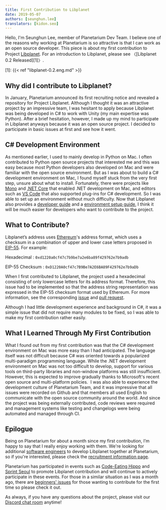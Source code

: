 ```yaml
---
title: First Contribution to Libplanet
date: 2019-05-07
authors: [seunghun.lee]
translators: [kidon.seo]
---
```



Hello, I'm Seunghun Lee, member of Planetarium Dev Team. I believe one of the reasons why working at Planetarium is so attractive is that I can work as an open source developer. This piece is about my first contribution to Project [Libplanet][]. For an introduction to Libplanet, please see 〈[Libplanet 0.2 Released][1]〉.

[Libplanet]: https://github.com/planetarium/libplanet
[1]: {{< ref "libplanet-0.2.eng.md" >}}

Why did I contribute to Libplanet?
----------------------------

In January, Planetarium announced its first recruiting notice and revealed a repository for Project Libplanet. Although I thought it was an attractive project by an impressive team, I was hesitant to apply because Libplanet was being developed in C# to work with Unity (my main expertise was Python). After a brief hesitation, however, I made up my mind to participate in Libplanet anyways because it was an open source project. I decided to participate in basic issues at first and see how it went.
 
C# Development Environment 
------------

As mentioned earlier, I used to mainly develop in Python on Mac. I often contributed to Python open source projects that interested me and this was easy because most Python developers also developed on Mac and were familiar with the open source environment. But as I was about to build a C# development environment on Mac, I found myself stuck from the very first step, unsure about what to install. Fortunately, there were projects like [Mono][] and [.NET Core][2] that enabled .NET development on Mac, and editors such as [VS Code][] that also supported plug-ins for C# development. So I was able to set up an environment without much difficulty. Now that Libplanet also provides a [developer guide][3] and a [environment setup guide][4], I think it will be much easier for developers who want to contribute to the project.

[Mono]: https://www.mono-project.com/
[2]: https://en.wikipedia.org/wiki/.NET_Core
[VS Code]: https://code.visualstudio.com/
[3]: https://github.com/planetarium/libplanet/blob/master/CONTRIBUTING.md
[4]: https://gist.github.com/dahlia/5333634f62509293cd46c0e4ba65b2f5

What to Contribute?
------------------

Libplanet’s address uses [Ethereum][5]'s address format, which uses a checksum in a combination of upper and lower case letters proposed in [EIP-55][]. For example:

Hexadecimal
:  `0xd1220a0cf47c7b9be7a2e6ba89f429762e7b9adb`

EIP-55 Checksum
:  `0xD1220A0cf47c7B9Be7A2E6BA89F429762e7b9aDb`


When I first contributed to Libplanet, the project used a hexadecimal consisting of only lowercase letters for its address format. Therefore, this issue had to be implemented so that the address string representation was expressed in the EIP-55 checksum format used by Ethereum. For more information, see the corresponding [issue][6] and [pull request][7].

Although I had little development experience and background in C#, it was a simple issue that did not require many modules to be fixed, so I was able to make my first contribution rather easily.

[5]: https://www.ethereum.org/
[EIP-55]: https://github.com/ethereum/EIPs/blob/master/EIPS/eip-55.md
[6]: https://github.com/planetarium/libplanet/issues/33
[7]: https://github.com/planetarium/libplanet/pull/43

## What I Learned Through My First Contribution

What I found out from my first contribution was that the C# development environment on Mac was more easy than I had anticipated. The language itself was not difficult because C# was oriented towards a popularized multi-paradigm programming language. While the .NET development environment on Mac was not too difficult to develop, support for various tools on third-party libraries and non-window platforms was still insufficient. However, this is expected to improve gradually thanks to Microsoft's recent open source and multi-platform policies. 
I was also able to experience the development culture of Planetarium Team, and it was impressive that all issues were recorded on Github and that members all used English to communicate with the open source community around the world. And since the project was being externally contributed, code reviews were required and management systems like testing and changelogs were being automated and managed through CI.

## Epilogue

Being on Planetarium for about a month since my first contribution, I’m happy to say that I really enjoy working with them. We're looking for additional [software engineers][8] to develop Libplanet together at Planetarium, so if you're interested, please check the [recruitment information page][9].

Planetarium has participated in events such as [Code-Eating Hippo][10] and [Sprint Seoul][11] to promote Libplanet contribution and will continue to actively participate in these events. For those in a similar situation as I was a month ago, there are [beginners' issues][12] for those wanting to contribute for the first time so please check it out.

As always, if you have any questions about the project, please visit our [Discord chat room][13] anytime!

[8]: https://www.notion.so/8996647777d24491a5dc92d82ba37ec2
[9]: https://www.notion.so/98129a2f333d4d17b25ce268d72d326c
[10]: https://comuka.nonce.community/
[11]: https://sprintseoul.org/
[12]: https://github.com/planetarium/libplanet/issues?q=is%3Aissue+is%3Aopen+label%3A%22good+first+issue%22
[13]: https://discord.gg/ue9fgc3

